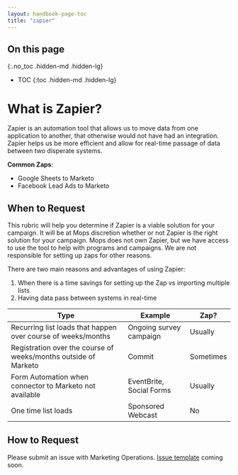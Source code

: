 ```yaml
---
layout: handbook-page-toc
title: "zapier"
---
```


## On this page
{:.no_toc .hidden-md .hidden-lg}

- TOC
{:toc .hidden-md .hidden-lg}

# What is Zapier?
Zapier is an automation tool that allows us to move data from one application to another, that otherwise would not have had an integration. Zapier helps us be more efficient and allow for real-time passage of data between two disperate systems.

**Common Zaps**:
* Google Sheets to Marketo
* Facebook Lead Ads to Marketo


## When to Request 
This rubric will help you determine if Zapier is a viable solution for your campaign.  It will be at Mops discretion whether or not Zapier is the right solution for your campaign. Mops does not own Zapier, but we have access to use the tool to help with programs and campaigns. We are not responsible for setting up zaps for other reasons.

There are two main reasons and advantages of using Zapier:
1. When there is a time savings for setting up the Zap vs importing multiple lists
1. Having data pass between systems in real-time

|Type|Example|Zap?|
|----|----|-----|
|Recurring list loads that happen over course of weeks/months|Ongoing survey campaign |Usually|
|Registration over the course of weeks/months outside of Marketo|Commit|Sometimes|
|Form Automation when connector to Marketo not available|EventBrite, Social Forms|Usually|
|One time list loads |Sponsored Webcast                        |No|

## How to Request 
Please submit an issue with Marketing Operations. [Issue template](https://gitlab.com/gitlab-com/marketing/marketing-operations/-/tree/master/.gitlab/issue_templates) coming soon.
